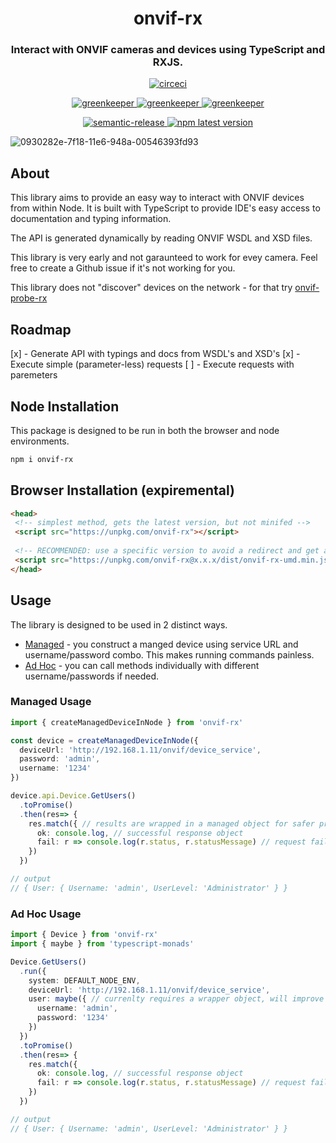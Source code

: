 <h1 align="center" style="border-bottom: none;">onvif-rx</h1>
<h3 align="center">Interact with ONVIF cameras and devices using TypeScript and RXJS.</h3>
<p align="center">
  <a href="https://circleci.com/gh/patrickmichalina/onvif-rx">
    <img alt="circeci" src="https://circleci.com/gh/patrickmichalina/onvif-rx.svg?style=shield">
  </a>
  <!-- <a href="https://codeclimate.com/github/patrickmichalina/onvif-rx/test_coverage">
    <img src="https://api.codeclimate.com/v1/badges/f40c9fff2927e49c3ea2/test_coverage" />
  </a>
  <a href="https://codeclimate.com/github/patrickmichalina/onvif-rx/maintainability">
    <img alt="codeclimate" src="https://api.codeclimate.com/v1/badges/f40c9fff2927e49c3ea2/maintainability">
  </a> -->
</p>
<p align="center">
  <a href="https://greenkeeper.io">
    <img alt="greenkeeper" src="https://badges.greenkeeper.io/semantic-release/semantic-release.svg">
  </a>
  <a href="https://david-dm.org/patrickmichalina/onvif-rx">
    <img alt="greenkeeper" src="https://david-dm.org/patrickmichalina/onvif-rx/status.svg">
  </a>
  <a href="https://david-dm.org/patrickmichalina/onvif-rx?type=dev">
    <img alt="greenkeeper" src="https://david-dm.org/patrickmichalina/onvif-rx/dev-status.svg">
  </a>
</p>
<p align="center">
  <a href="https://github.com/semantic-release/semantic-release">
    <img alt="semantic-release" src="https://img.shields.io/badge/%20%20%F0%9F%93%A6%F0%9F%9A%80-semantic--release-e10079.svg">
  </a>
  <a href="https://www.npmjs.com/package/onvif-rx">
    <img alt="npm latest version" src="https://img.shields.io/npm/v/onvif-rx/latest.svg">
  </a>
</p>

![0930282e-7f18-11e6-948a-00546393fd93](https://cloud.githubusercontent.com/assets/6701211/25729535/89c26d18-30fb-11e7-8701-af3bcdda410f.png)

## About
This library aims to provide an easy way to interact with ONVIF devices from within Node. It is built with TypeScript to provide IDE's easy access to
documentation and typing information. 

The API is generated dynamically by reading ONVIF WSDL and XSD files.

This library is very early and not garaunteed to work for evey camera. Feel free to create a Github issue if it's not working for you.

This library does not "discover" devices on the network - for that try [onvif-probe-rx](https://github.com/patrickmichalina/onvif-probe-rx)

## Roadmap
[x] - Generate API with typings and docs from WSDL's and XSD's
[x] - Execute simple (parameter-less) requests
[ ] - Execute requests with paremeters

## Node Installation
This package is designed to be run in both the browser and node environments.
```sh
npm i onvif-rx
```

## Browser Installation (expiremental)
```html
<head>
 <!-- simplest method, gets the latest version, but not minifed -->
 <script src="https://unpkg.com/onvif-rx"></script>
 
 <!-- RECOMMENDED: use a specific version to avoid a redirect and get a minified version --> 
 <script src="https://unpkg.com/onvif-rx@x.x.x/dist/onvif-rx-umd.min.js"></script>
</head>
```

## Usage
The library is designed to be used in 2 distinct ways.
- [Managed](#managed-usage) - you construct a manged device using service URL and username/password combo. This makes running commands painless.
- [Ad Hoc](#ad-hoc-usage) - you can call methods individually with different username/passwords if needed.

### Managed Usage
```ts
import { createManagedDeviceInNode } from 'onvif-rx'

const device = createManagedDeviceInNode({
  deviceUrl: 'http://192.168.1.11/onvif/device_service',
  password: 'admin',
  username: '1234'
})

device.api.Device.GetUsers()
  .toPromise()
  .then(res=> {
    res.match({ // results are wrapped in a managed object for safer processing
      ok: console.log, // successful response object
      fail: r => console.log(r.status, r.statusMessage) // request failure object
    })
  }) 

// output
// { User: { Username: 'admin', UserLevel: 'Administrator' } }
```

### Ad Hoc Usage
```ts
import { Device } from 'onvif-rx'
import { maybe } from 'typescript-monads'

Device.GetUsers()
  .run({
    system: DEFAULT_NODE_ENV,
    deviceUrl: 'http://192.168.1.11/onvif/device_service',
    user: maybe({ // currenlty requires a wrapper object, will improve in the future
      username: 'admin',
      password: '1234'
    })
  })
  .toPromise()
  .then(res=> {
    res.match({
      ok: console.log, // successful response object
      fail: r => console.log(r.status, r.statusMessage) // request failure object
    })
  }) 

// output
// { User: { Username: 'admin', UserLevel: 'Administrator' } }
```